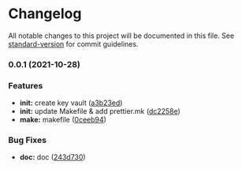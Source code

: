 # Changelog

All notable changes to this project will be documented in this file. See [standard-version](https://github.com/conventional-changelog/standard-version) for commit guidelines.

### 0.0.1 (2021-10-28)


### Features

* **init:** create key vault ([a3b23ed](https://github.com/padok-team/terraform-azurerm-keyvault/commit/a3b23ed647181584353210ec02a699492b09b65c))
* **init:** update Makefile & add prettier.mk ([dc2258e](https://github.com/padok-team/terraform-azurerm-keyvault/commit/dc2258e6d4156c3f51937b4faa249947a68e9b49))
* **make:** makefile ([0ceeb94](https://github.com/padok-team/terraform-azurerm-keyvault/commit/0ceeb94a39e36a394e90d73a8195db1cebecfd16))


### Bug Fixes

* **doc:** doc ([243d730](https://github.com/padok-team/terraform-azurerm-keyvault/commit/243d7306ec1eb4e6a352b1865a44762a27de35dd))
